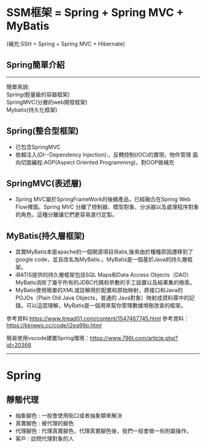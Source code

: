 # SSM框架 = Spring + Spring MVC + MyBatis
(補充:SSH = Spring + Spring MVC + Hibernate)   

## Spring簡單介紹
--------------------

簡單來說:  
Spring(輕量級的容器框架)  
SpringMVC(分層的web開發框架)  
Mybatis(持久化框架)  
## Spring(整合型框架)
* 已包含SpringMVC
* 依賴注入(DI--Dependency Injection):，反轉控制(IOC)的實現，物件管理
面向切面編程:AOP(Aspect Oriented Programming)，對OOP做補充
## SpringMVC(表述層)

* Spring MVC屬於SpringFrameWork的後續產品，已經融合在Spring Web Flow裡面。Spring MVC 分離了控制器、模型對象、分派器以及處理程序對象的角色，這種分離讓它們更容易進行定製。

## MyBatis(持久層框架)

* 其實MyBatis本是apache的一個開源項目iBatis,後來由於種種原因遷移到了google code，並且改名為MyBatis 。MyBatis是一個基於Java的持久層框架。
* iBATIS提供的持久層框架包括SQL Maps和Data Access Objects（DAO）MyBatis消除了幾乎所有的JDBC代碼和參數的手工設置以及結果集的檢索。
* MyBatis使用簡單的XML或註解用於配置和原始映射，將接口和Java的POJOs（Plain Old Java Objects，普通的 Java對象）映射成資料庫中的記錄。可以這麼理解，MyBatis是一個用來幫你管理數據增刪改查的框架。

參考資料:https://www.itread01.com/content/1547467745.html
參考資料：https://kknews.cc/code/j2eq99p.html

簡易使用vscode建置Spring環境：https://www.796t.com/article.php?id=20366


--------------------------------
# Spring

## 靜態代理

* 抽象腳色 : 一般會使用街口或者抽象類來解決
* 真實腳色 : 被代理的腳色
* 代理腳色 : 代理真實腳色，代理真實腳色後，我們一般會做一些附屬操作。
* 客戶 : 訪問代理對象的人